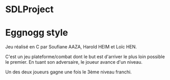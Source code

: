 # SDLProject
# Eggnogg style

Jeu réalisé en C par Soufiane AAZA, Harold HEIM et Loïc HEN.

C'est un jeu plateforme/combat dont le but est d'arriver le plus loin possible le premier.
En tuant son adversaire, le joueur avance d'un niveau.

Un des deux joueurs gagne une fois le 3ème niveau franchi.
